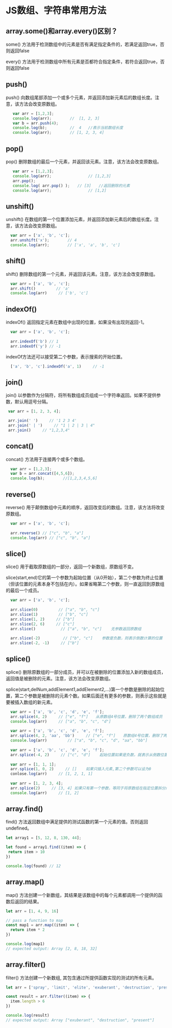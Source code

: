 # JS数组、字符串常用方法
## array.some()和array.every()区别？
some() 方法用于检测数组中的元素是否有满足指定条件的，若满足返回true，否则返回false

every() 方法用于检测数组中所有元素是否都符合指定条件，若符合返回true，否则返回false

## push()
push() 向数组尾部添加一个或多个元素，并返回添加新元素后的数组长度。注意，该方法会改变原数组。
```js
   var arr = [1,2,3];
   console.log(arr);        //  [1, 2, 3]
   var b = arr.push(4);  
   console.log(b);          //  4   //表示当前数组长度
   console.log(arr);        // [1, 2, 3, 4]   
```
## pop()
pop() 删除数组的最后一个元素，并返回该元素。注意，该方法会改变原数组。
```js
   var arr = [1,2,3];
   console.log(arr);                // [1,2,3]
   arr.pop();
   console.log( arr.pop() );　　// [3]　　//返回删除的元素
   console.log(arr);                // [1,2] 
```
## unshift()
unshift() 在数组的第一个位置添加元素，并返回添加新元素后的数组长度。注意，该方法会改变原数组。
```js
  var arr = ['a', 'b', 'c'];
  arr.unshift('x');        // 4
  console.log(arr);        // ['x', 'a', 'b', 'c']
```
## shift()
shift() 删除数组的第一个元素，并返回该元素。注意，该方法会改变原数组。
```js
  var arr = ['a', 'b', 'c'];
  arr.shift()         // 'a'
  console.log(arr)     // ['b', 'c'] 
```
## indexOf()
indexOf() 返回指定元素在数组中出现的位置，如果没有出现则返回-1。
```js
  var arr = ['a', 'b', 'c'];
  
  arr.indexOf('b') // 1
  arr.indexOf('y') // -1
```
indexOf方法还可以接受第二个参数，表示搜索的开始位置。
```js
  ['a', 'b', 'c'].indexOf('a', 1)     // -1
```
## join()
join() 以参数作为分隔符，将所有数组成员组成一个字符串返回。如果不提供参数，默认用逗号分隔。
```js
 var arr = [1, 2, 3, 4];

 arr.join(' ')     // '1 2 3 4'
 arr.join(' | ')     // "1 | 2 | 3 | 4"
 arr.join()     // "1,2,3,4"
```
## concat()
concat() 方法用于连接两个或多个数组。
```js
  var arr = [1,2,3];
  var b = arr.concat([4,5,6]);
  console.log(b);        //[1,2,3,4,5,6]
```
## reverse()
reverse() 用于颠倒数组中元素的顺序，返回改变后的数组。注意，该方法将改变原数组。
```js
  var arr = ['a', 'b', 'c'];
  
  arr.reverse() // ["c", "b", "a"]
  console.log(arr) // ["c", "b", "a"]
```
## slice()
slice() 用于截取原数组的一部分，返回一个新数组，原数组不变。

slice(start,end)它的第一个参数为起始位置（从0开始），第二个参数为终止位置（但该位置的元素本身不包括在内）。如果省略第二个参数，则一直返回到原数组的最后一个成员。
```js
  var arr = ['a', 'b', 'c'];
  
  arr.slice(0)         // ["a", "b", "c"]
  arr.slice(1)         // ["b", "c"]
  arr.slice(1, 2)     // ["b"]
  arr.slice(2, 6)     // ["c"]
  arr.slice()           // ["a", "b", "c"]    无参数返回原数组
  
  arr.slice(-2)          // ["b", "c"]    参数是负数，则表示倒数计算的位置
  arr.slice(-2, -1)     // ["b"]
```
## splice()
splice() 删除原数组的一部分成员，并可以在被删除的位置添加入新的数组成员，返回值是被删除的元素。注意，该方法会改变原数组。

splice(start,delNum,addElement1,addElement2,...)第一个参数是删除的起始位置，第二个参数是被删除的元素个数。如果后面还有更多的参数，则表示这些就是要被插入数组的新元素。
```js
  var arr = ['a', 'b', 'c', 'd', 'e', 'f'];
  arr.splice(4, 2)     // ["e", "f"]　　从原数组4号位置，删除了两个数组成员
  console.log(arr)     // ["a", "b", "c", "d"]
  
  var arr = ['a', 'b', 'c', 'd', 'e', 'f'];
  arr.splice(4, 2, 'aa', 'bb')     // ["e", "f"]　　原数组4号位置，删除了两个数组成员,又插入了两个新成员
  console.log(arr)         // ["a", "b", "c", "d", "aa", "bb"]
  
  var arr = ['a', 'b', 'c', 'd', 'e', 'f'];
  arr.splice(-4, 2)     // ["c", "d"]    起始位置如果是负数，就表示从倒数位置开始删除
  
  var arr = [1, 1, 1];
  arr.splice(1, 0, 2)     // []    如果只插入元素,第二个参数可以设为0
  conlose.log(arr)     // [1, 2, 1, 1]
  
  var arr = [1, 2, 3, 4];
  arr.splice(2)     // [3, 4] 如果只有第一个参数，等同于将原数组在指定位置拆分成两个数组
  console.log(arr)     // [1, 2]
```
## array.find()
find() 方法返回数组中满足提供的测试函数的第一个元素的值。否则返回 undefined。
 ```js
let array1 = [5, 12, 8, 130, 44];

let found = array1.find((item) => {
  return item > 10
})

console.log(found) // 12
 ```

## array.map()
map() 方法创建一个新数组，其结果是该数组中的每个元素都调用一个提供的函数后返回的结果。
```js
let arr = [1, 4, 9, 16]

// pass a function to map
const map1 = arr.map((item) => {
  return item * 2
})

console.log(map1)
// expected output: Array [2, 8, 18, 32]
```

## array.filter()
filter() 方法创建一个新数组, 其包含通过所提供函数实现的测试的所有元素。 
```js
let arr = ['spray', 'limit', 'elite', 'exuberant', 'destruction', 'present'];

const result = arr.filter((item) => {
  item.length > 6
})

console.log(result)
// expected output: Array ["exuberant", "destruction", "present"]
```

